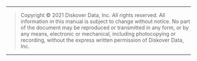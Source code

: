 ___
>Copyright © 2021 Diskover Data, Inc. All rights reserved. All information in this manual is subject to change without notice. No part of the document may be reproduced or transmitted in any form, or by any means, electronic or mechanical, including photocopying or recording, without the express written permission of Diskover Data, Inc.
___
